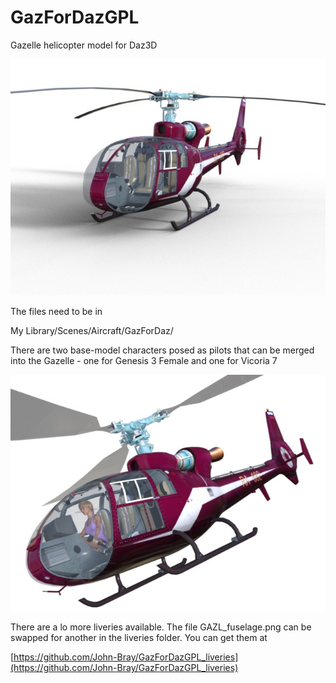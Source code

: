 # GazForDazGPL
 Gazelle helicopter model for Daz3D

![](Gazelle1-GPL.jpg)

The files need to be in 

My Library/Scenes/Aircraft/GazForDaz/

There are two base-model characters posed as pilots that can be merged into the Gazelle - one for Genesis 3 Female and one for Vicoria 7

![](Gazelle1+PilotV7.jpg)

There are a lo more liveries available. The file GAZL_fuselage.png can be swapped for another in the liveries folder. You can get them at

[https://github.com/John-Bray/GazForDazGPL_liveries](https://github.com/John-Bray/GazForDazGPL_liveries)